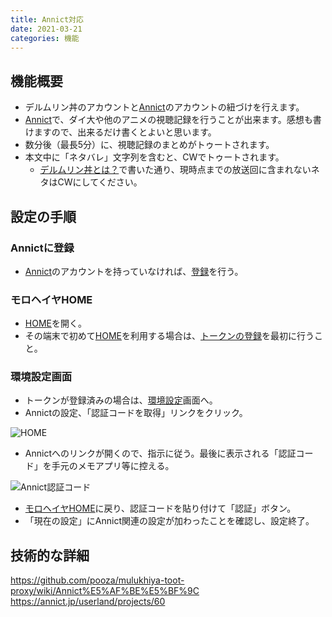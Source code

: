 ```yaml
---
title: Annict対応
date: 2021-03-21
categories: 機能
---
```


## 機能概要

- デルムリン丼のアカウントと[Annict](https://annict.jp)のアカウントの紐づけを行えます。
- [Annict](https://annict.jp)で、ダイ大や他のアニメの視聴記録を行うことが出来ます。感想も書けますので、出来るだけ書くとよいと思います。
- 数分後（最長5分）に、視聴記録のまとめがトゥートされます。
- 本文中に「ネタバレ」文字列を含むと、CWでトゥートされます。
  - [デルムリン丼とは？](/articles/about)で書いた通り、現時点までの放送回に含まれないネタはCWにしてください。

## 設定の手順

### Annictに登録

- [Annict](https://annict.jp)のアカウントを持っていなければ、[登録](https://annict.jp/sign_up)を行う。

### モロヘイヤHOME

- [HOME](https://mstdn.delmulin.com/mulukhiya)を開く。
- その端末で初めて[HOME](https://mstdn.delmulin.com/mulukhiya)を利用する場合は、[トークンの登録](https://mstdn.delmulin.com/mulukhiya/app/token)を最初に行うこと。

### 環境設定画面

- トークンが登録済みの場合は、[環境設定](https://mstdn.delmulin.com/mulukhiya/app/config)画面へ。
- Annictの設定、「認証コードを取得」リンクをクリック。

![HOME](HOME.png)

- Annictへのリンクが開くので、指示に従う。最後に表示される「認証コード」を手元のメモアプリ等に控える。

![Annict認証コード](Annict認証.png)

- [モロヘイヤHOME](https://mstdn.delmulin.com/mulukhiya/app/config)に戻り、認証コードを貼り付けて「認証」ボタン。
- 「現在の設定」にAnnict関連の設定が加わったことを確認し、設定終了。

## 技術的な詳細

https://github.com/pooza/mulukhiya-toot-proxy/wiki/Annict%E5%AF%BE%E5%BF%9C
https://annict.jp/userland/projects/60
